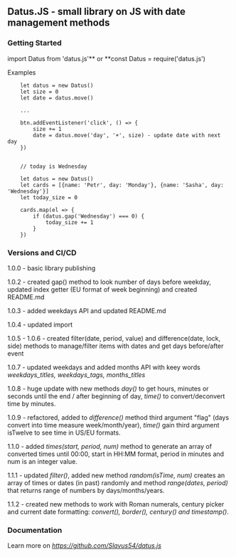 ## Datus.JS - small library on JS with date management methods 

### Getting Started

import Datus from 'datus.js'** or **const Datus = require('datus.js')

Examples

```
    let datus = new Datus()
    let size = 0
    let date = datus.move()

    ...

    btn.addEventListener('click', () => {
        size += 1
        date = datus.move('day', '+', size) - update date with next day
    })
    
```

```
    // today is Wednesday

    let datus = new Datus()
    let cards = [{name: 'Petr', day: 'Monday'}, {name: 'Sasha', day: 'Wednesday'}]
    let today_size = 0

    cards.map(el => {
        if (datus.gap('Wednesday') === 0) {
            today_size += 1
        }
    })
```

### Versions and CI/CD

1.0.0 - basic library publishing

1.0.2 - created gap() method to look number of days before weekday, updated index getter (EU format of week beginning) and created README.md

1.0.3 - added weekdays API and updated README.md

1.0.4 - updated import 

1.0.5 - 1.0.6 - created filter(date, period, value) and difference(date, lock, side) methods to manage/filter items with dates and get days before/after event

1.0.7 - updated weekdays and added months API with keey words *weekdays_titles, weekdays_tags, months_titles*

1.0.8 - huge update with new methods *day()* to get hours, minutes or seconds until the end / after beginning of day, *time()* to convert/deconvert time by minutes.

1.0.9 - refactored, added to *difference()* method third argument "flag" (days convert into time measure week/month/year), *time()* gain third argument isTwelve to see time in US/EU formats.

1.1.0 - added *times(start, period, num)* method to generate an array of converted times until 00:00, start in HH:MM format, period in minutes and num is an integer value.

1.1.1 - updated *filter()*, added new method *random(isTime, num)* creates an array of times or dates (in past) randomly and method *range(dates, period)* that returns range of numbers by days/months/years.

1.1.2 - created new methods to work with Roman numerals, century picker and current date formatting: *convert(), border(), century() and timestamp()*.

### Documentation

Learn more on *https://github.com/Slavus54/datus.js*